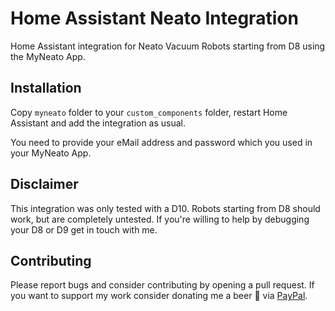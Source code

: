 # Home Assistant Neato Integration

Home Assistant integration for Neato Vacuum Robots starting from D8 using the MyNeato App.

## Installation

Copy `myneato` folder to your `custom_components` folder, restart 
Home Assistant and add the integration as usual.

You need to provide your eMail address and password which you used 
in your MyNeato App.

## Disclaimer

This integration was only tested with a D10. Robots starting from 
D8 should work, but are completely untested. If you're willing to
help by debugging your D8 or D9 get in touch with me.

## Contributing

Please report bugs and consider contributing by opening a pull request. If you want to support my work 
consider donating me a beer 🍻 via [PayPal](https://paypal.me/BenjaminPaap).
